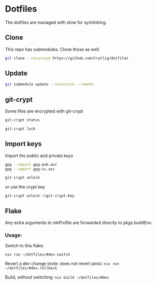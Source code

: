 # Dotfiles

The dotfiles are managed with stow for symlinking.


## Clone

This repo has submodules. Clone those as well.

```bash
git clone --recursive https://github.com/Crytlig/dotfiles
```

## Update

```bash
git submodule update --recursive --remote
```


## git-crypt

Some files are encrypted with git-crypt

```bash
git-crypt status
```

```bash
git-crypt lock
```

## Import keys

Import the public and private keys

```bash
gpg --import gpg-pub.asc
gpg --import gpg-sc.asc
```

```bash
git-crypt unlock
```

or use the crypt key

```bash
git-crypt unlock ~/git-crypt-key
```


## Flake

Any extra arguments to mkProfile are forwarded directly to pkgs.buildEnv.

### Usage:
Switch to this flake:

`nix run ~/dotfiles/#dev.switch`

Revert a dev change (note: does not revert pins):
`nix run ~/dotfiles/#dev.rollback`

Build, without switching:
`nix build ~/dotfiles/#dev`
